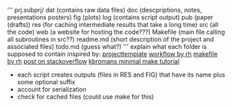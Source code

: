 '''
prj.subprj/
	dat (contains raw data files)
	doc (descpriptions, notes, presentations posters)
	fig (plots)
	log (contains script output)
	pub (paper (drafts))
	res (for caching intermediate results that take a long time)
	src (all the code)
    web (a website for hosting the code???)
	Makefile (main file calling all subroutines in src??)
	readme.md (short description of the project and associated files)
	todo.md (guess what?)
'''
explain what each folder is supposed to contain
inspired by:
	[projecttemplate](http://projecttemplate.net/gettingstarted.html)
	[workflow by rh](http://robjhyndman.com/hyndsight/workflow-in-r/)
	[makefile by rh](http://robjhyndman.com/hyndsight/makefiles/)
    [post on stackoverflow](http://stackoverflow.com/questions/1429907/workflow-for-statistical-analysis-and-report-writing)
	[kbromans minimal make tutorial](http://kbroman.org/minimalmake/)
	
- each script creates outputs (files in RES and FIG) that have its name plus some optional suffix 
- account for serialization
- check for cached files (could use make for this)
